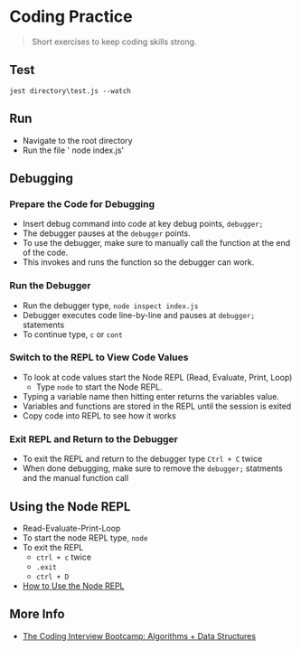 # Coding Practice

> Short exercises to keep coding skills strong.



## Test
`jest directory\test.js --watch`

## Run
- Navigate to the root directory
- Run the file
    ' node index.js'

## Debugging

### Prepare the Code for Debugging
- Insert debug command into code at key debug points, ` debugger; `
- The debugger pauses at the ` debugger ` points.
- To use the debugger, make sure to manually call the function at the end of the code.
- This invokes and runs the function so the debugger can work.

### Run the Debugger
- Run the debugger type, ` node inspect index.js `
- Debugger executes code line-by-line and pauses at `debugger;` statements
- To continue type, ` c ` or ` cont `

### Switch to the REPL to View Code Values
- To look at code values start the Node REPL (Read, Evaluate, Print, Loop) 
  - Type ` node ` to start the Node REPL.
- Typing a variable name then hitting enter returns the variables value.
- Variables and functions are stored in the REPL until the session is exited
- Copy code into REPL to see how it works

### Exit REPL and Return to the Debugger
- To exit the REPL and return to the debugger type ` Ctrl + C ` twice
- When done debugging, make sure to remove the  ` debugger; ` statments and the manual function call


## Using the Node REPL 
- Read-Evaluate-Print-Loop
- To start the node REPL type, ` node `
- To exit the REPL
  - ` ctrl + c ` twice
  - ` .exit `
  - ` ctrl + D ` 
- [How to Use the Node REPL](https://www.digitalocean.com/community/tutorials/how-to-use-the-node-js-repl)


## More Info

- [The Coding Interview Bootcamp: Algorithms + Data Structures](https://www.udemy.com/course/coding-interview-bootcamp-algorithms-and-data-structure/)
